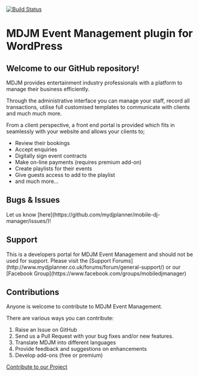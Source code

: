 [![Build Status](https://travis-ci.org/mdjm/mobile-dj-manager.svg?branch=master)](https://travis-ci.org/mdjm/mobile-dj-manager)
<h1>MDJM Event Management plugin for WordPress</h1>

<h2>Welcome to our GitHub repository!</h2>

MDJM provides entertainment industry professionals with a platform to manage their business efficiently.

Through the administrative interface you can manage your staff, record all transactions, utilise full customised templates to communicate with clients and much much more.

From a client perspective, a front end portal is provided which fits in seamlessly with your website and allows your clients to;

* Review their bookings
* Accept enquiries
* Digitally sign event contracts
* Make on-line payments (requires premium add-on)
* Create playlists for their events
* Give guests access to add to the playlist
* and much more...

<h2>Bugs & Issues</h2>
Let us know [here](https://github.com/mydjplanner/mobile-dj-manager/issues/)!

<h2>Support</h2>
This is a developers portal for MDJM Event Management and should not be used for support. Please visit the [Support Forums](http://www.mydjplanner.co.uk/forums/forum/general-support/) or our [Facebook Group](https://www.facebook.com/groups/mobiledjmanager)

<h2>Contributions</h2>

Anyone is welcome to contribute to MDJM Event Management.

There are various ways you can contribute:

1. Raise an Issue on GitHub
1. Send us a Pull Request with your bug fixes and/or new features.
1. Translate MDJM into different languages
1. Provide feedback and suggestions on enhancements
1. Develop add-ons (free or premium)

[Contribute to our Project](http://mdjm.co.uk/support/get-involved/)